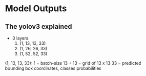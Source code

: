 # Model Outputs

## The yolov3 explained
- 3 layers
   1. (1, 13, 13, 33)
   2. (1, 26, 26, 33)
   3. (1, 52, 52, 33)

(1, 13, 13, 33):
1 = batch-size
13 + 13 = grid of 13 x 13
33 = predicted bounding box coordinates, classes probabilities

